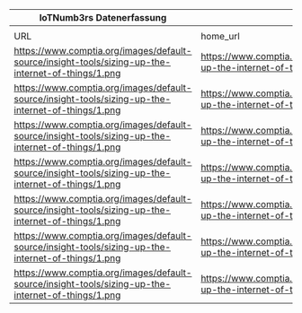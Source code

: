 |IoTNumb3rs Datenerfassung|||||||||||
| ---- | ---- | ---- | ---- | ---- | ---- | ---- | ---- | ---- | ---- | ---- |
||||||||||||
|URL|home_url|filename|device_class|device_count|market_class|market_volume|prognosis_year|publication_year|authorship_class|Dropbox folder|
|https://www.comptia.org/images/default-source/insight-tools/sizing-up-the-internet-of-things/1.png|https://www.comptia.org/resources/sizing-up-the-internet-of-things|file23_1.png|device|100000000|||1992|2015|company|Pattoho/20181122-1800|
|https://www.comptia.org/images/default-source/insight-tools/sizing-up-the-internet-of-things/1.png|https://www.comptia.org/resources/sizing-up-the-internet-of-things|file23_1.png||500000000|||2000|||Pattoho/20181122-1800|
|https://www.comptia.org/images/default-source/insight-tools/sizing-up-the-internet-of-things/1.png|https://www.comptia.org/resources/sizing-up-the-internet-of-things|file23_1.png||8700000000|||2012|||Pattoho/20181122-1800|
|https://www.comptia.org/images/default-source/insight-tools/sizing-up-the-internet-of-things/1.png|https://www.comptia.org/resources/sizing-up-the-internet-of-things|file23_1.png||14400000000|||2015|||Pattoho/20181122-1800|
|https://www.comptia.org/images/default-source/insight-tools/sizing-up-the-internet-of-things/1.png|https://www.comptia.org/resources/sizing-up-the-internet-of-things|file23_1.png||22900000000|||2017|||Pattoho/20181122-1800|
|https://www.comptia.org/images/default-source/insight-tools/sizing-up-the-internet-of-things/1.png|https://www.comptia.org/resources/sizing-up-the-internet-of-things|file23_1.png||34800000000|||2018|||Pattoho/20181122-1800|
|https://www.comptia.org/images/default-source/insight-tools/sizing-up-the-internet-of-things/1.png|https://www.comptia.org/resources/sizing-up-the-internet-of-things|file23_1.png||50100000000|||2020|||Pattoho/20181122-1800|
